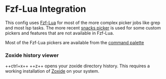 # Fzf-Lua Integration

This config uses [Fzf-Lua](https://github.com/ibhagwan/fzf-lua) for most of the more complex picker jobs 
like grep and most lsp tasks. The more recent [snacks picker](../snacks_picker.md) is used for some 
custom pickers and features that are not available in Fzf-Lua.

Most of the Fzf-Lua pickers are available from the [command palette](../commandpalette.md)

### Zoxide history viewer

++ctrl+x++ ++z++ opens your zoxide directory history. This requires a working installation of 
[Zoxide](https://github.com/ajeetdsouza/zoxide) on your system.

